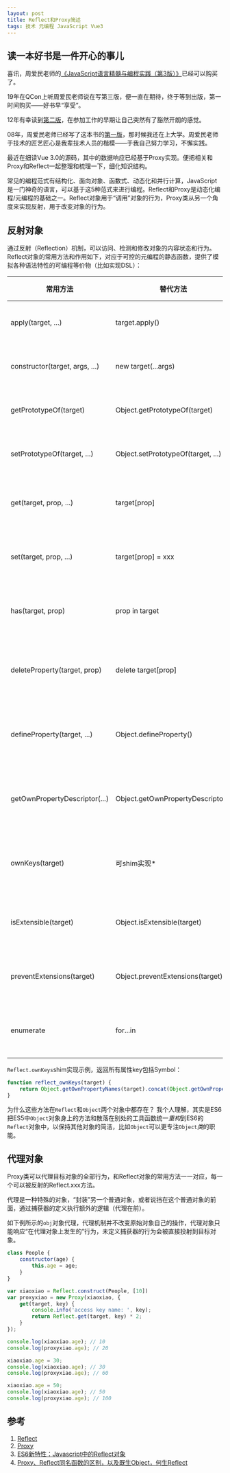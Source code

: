 ```yaml
---
layout: post
title: Reflect和Proxy简述
tags: 技术 元编程 JavaScript Vue3
---
```


## 读一本好书是一件开心的事儿

喜讯，周爱民老师的[《JavaScript语言精髓与编程实践（第3版）》](https://book.douban.com/subject/35085910/)已经可以购买了。

19年在QCon上听周爱民老师说在写第三版，便一直在期待，终于等到出版，第一时间购买——好书早“享受”。

12年有幸读到[第二版](https://book.douban.com/subject/10542576/)，在参加工作的早期让自己突然有了豁然开朗的感觉。

08年，周爱民老师已经写了这本书的[第一版](https://book.douban.com/subject/3012828/)，那时候我还在上大学。周爱民老师于技术的匠艺匠心是我辈技术人员的楷模——于我自己努力学习，不懈实践。

最近在细读Vue 3.0的源码，其中的数据响应已经基于Proxy实现。便把相关和Proxy和Reflect一起整理和梳理一下，细化知识结构。

常见的编程范式有结构化、面向对象、函数式、动态化和并行计算，JavaScript是一门神奇的语言，可以基于这5种范式来进行编程。Reflect和Proxy是动态化编程/元编程的基础之一。Reflect对象用于“调用”对象的行为，Proxy类从另一个角度来实现反射，用于改变对象的行为。


## 反射对象

通过反射（Reflection）机制，可以访问、检测和修改对象的内容状态和行为。Reflect对象的常用方法和作用如下，对应于可控的元编程的静态函数，提供了模拟各种语法特性的可编程等价物（比如实现DSL）：

| 常用方法 | 替代方法 | 作用 |
|--------|---------|-----|
|apply(target, ...)|target.apply()|调用函数|
|constructor(target, args, ...)|new target(...args)|创建实例|
|getPrototypeOf(target)|Object.getPrototypeOf(target)|原型读取|
|setPrototypeOf(target, ...)|Object.setPrototypeOf(target, ...)|原型设置|
|get(target, prop, ...)|target[prop]|属性值读取|
|set(target, prop, ...)|target[prop] = xxx|属性值设置|
|has(target, prop)|prop in target|属性值检查|
|deleteProperty(target, prop)|delete target[prop]|属性表项删除|
|defineProperty(target, ...)|Object.defineProperty()|属性表项增加|
|getOwnPropertyDescriptor(...)|Object.getOwnPropertyDescriptor()|属性表项列举|
|ownKeys(target)|可shim实现*|属性表项列举|
|isExtensible(target)|Object.isExtensible(target)|属性表管理|
|preventExtensions(target)|Object.preventExtensions(target)|属性表管理|
|enumerate|for...in|迭代器读取|

`Reflect.ownKeys`shim实现示例，返回所有属性key包括Symbol：

```javascript
function reflect_ownKeys(target) {
    return Object.getOwnPropertyNames(target).concat(Object.getOwnPropertySymbols(target));
}
```

为什么这些方法在`Reflect`和`Object`两个对象中都存在？
我个人理解，其实是ES6把ES5中`Object`对象身上的方法和散落在别处的工具函数统一*重构*到ES6的`Reflect`对象中，以保持其他对象的简洁，比如`Object`可以更专注`Object`*类*的职能。

## 代理对象
Proxy类可以代理目标对象的全部行为，和Reflect对象的常用方法一一对应，每一个可以被反射的Reflect.xxx方法。

代理是一种特殊的对象，“封装”另一个普通对象，或者说挡在这个普通对象的前面，通过捕获器的定义执行额外的逻辑（代理在前）。

如下例所示的`obj`对象代理，代理机制并不改变原始对象自己的操作，代理对象只能响应“在代理对象上发生的”行为，未定义捕获器的行为会被直接投射到目标对象。

```javascript
class People {
    constructor(age) {
        this.age = age;
    }
}

var xiaoxiao = Reflect.construct(People, [10])
var proxyxiao = new Proxy(xiaoxiao, {
    get(target, key) {
        console.info('access key name: ', key);
        return Reflect.get(target, key) * 2;
    }
});

console.log(xiaoxiao.age); // 10
console.log(proxyxiao.age); // 20

xiaoxiao.age = 30;
console.log(xiaoxiao.age); // 30
console.log(proxyxiao.age); // 60

xiaoxiao.age = 50;
console.log(xiaoxiao.age); // 50
console.log(proxyxiao.age); // 100
```


## 参考
1. [Reflect](https://developer.mozilla.org/zh-CN/docs/Web/JavaScript/Reference/Global_Objects/Reflect)
2. [Proxy](https://developer.mozilla.org/zh-CN/docs/Web/JavaScript/Reference/Global_Objects/Proxy)
3. [ES6新特性：Javascript中的Reflect对象](https://www.cnblogs.com/diligenceday/p/5474126.html)
4. [Proxy、Reflect同名函数的区别，以及既生Object，何生Reflect](https://zhuanlan.zhihu.com/p/30299114)


